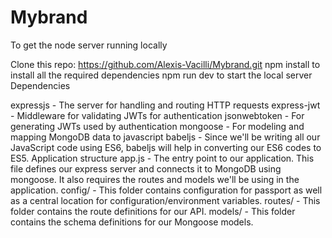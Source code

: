 # Mybrand

To get the node server running locally

Clone this repo: https://github.com/Alexis-Vacilli/Mybrand.git
npm install to install all the required dependencies
npm run dev to start the local server
Dependencies

expressjs - The server for handling and routing HTTP requests
express-jwt - Middleware for validating JWTs for authentication
jsonwebtoken - For generating JWTs used by authentication
mongoose - For modeling and mapping MongoDB data to javascript
babeljs - Since we'll be writing all our JavaScript code using ES6, babeljs will help in converting our ES6 codes to ES5.
Application structure app.js - The entry point to our application. This file defines our express server and connects it to MongoDB using mongoose. It also requires the routes and models we'll be using in the application. config/ - This folder contains configuration for passport as well as a central location for configuration/environment variables. routes/ - This folder contains the route definitions for our API. models/ - This folder contains the schema definitions for our Mongoose models.
